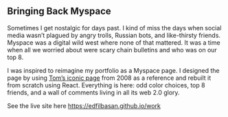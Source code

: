 ## Bringing Back Myspace

Sometimes I get nostalgic for days past. I kind of miss the days when social media wasn’t plagued by angry trolls, Russian bots, and like-thirsty friends. Myspace was a digital wild west where none of that mattered. It was a time when all we worried about were scary chain bulletins and who was on our top 8.

I was inspired to reimagine my portfolio as a Myspace page. I designed the page by using [Tom’s iconic page](http://web.archive.org/web/20080719113317/https://myspace.com/tom) from 2008 as a reference and rebuilt it from scratch using React. Everything is here: odd color choices, top 8 friends, and a wall of comments living in all its web 2.0 glory.

See the live site here 
https://edfilbasan.github.io/work

